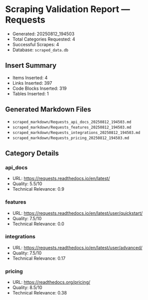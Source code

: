 # Scraping Validation Report — Requests

- Generated: 20250812_194503
- Total Categories Requested: 4
- Successful Scrapes: 4
- Database: `scraped_data.db`

## Insert Summary

- Items Inserted: 4
- Links Inserted: 397
- Code Blocks Inserted: 319
- Tables Inserted: 1

## Generated Markdown Files

- `scraped_markdown/Requests_api_docs_20250812_194503.md`
- `scraped_markdown/Requests_features_20250812_194503.md`
- `scraped_markdown/Requests_integrations_20250812_194503.md`
- `scraped_markdown/Requests_pricing_20250812_194503.md`

## Category Details

### api_docs
- URL: https://requests.readthedocs.io/en/latest/
- Quality: 5.5/10
- Technical Relevance: 0.9

### features
- URL: https://requests.readthedocs.io/en/latest/user/quickstart/
- Quality: 7.5/10
- Technical Relevance: 0.0

### integrations
- URL: https://requests.readthedocs.io/en/latest/user/advanced/
- Quality: 7.5/10
- Technical Relevance: 0.17

### pricing
- URL: https://readthedocs.org/pricing/
- Quality: 8.5/10
- Technical Relevance: 0.38